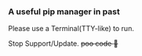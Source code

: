 ### A useful pip manager in past

Please use a Terminal(TTY-like) to run.

Stop Support/Update.
~~poo code :shit:~~
